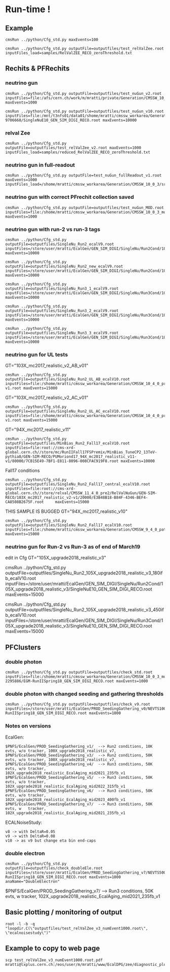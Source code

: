 # Run-time !

## Example
```
cmsRun ../python/Cfg_std.py maxEvents=100

cmsRun ../python/Cfg_std.py outputFile=outputfiles/test_relValZee.root inputFiles_load=samples/RelValZEE_RECO_zeroThreshold.txt
```

## Rechits & PFRechits

### neutrino gun
```
cmsRun ../python/Cfg_std.py outputFile=outputfiles/test_nuGun_v2.root inputFiles=file:/afs/cern.ch/work/m/mratti/private/Generation/CMSSW_10_0_3/src/test_generation/test/mg_test_1000evts/SingleNuE10_GEN_SIM_DIGI_RECO.root maxEvents=1000

cmsRun ../python/Cfg_std.py outputFile=outputfiles/test_nuGun_v10.root inputFiles=file:/mnt/t3nfs01/data01/shome/mratti/cmssw_workarea/Generation/CMSSW_10_0_3/src/test_generation/mg_test_10000evts/sgejob-9706668/SingleNuE10_GEN_SIM_DIGI_RECO.root maxEvents=10000
```
### relval Zee
```
cmsRun ../python/Cfg_std.py outputFile=outputfiles/test_relValZee_v2.root maxEvents=1000 inputFiles_load=samples/reduced_RelValZEE_RECO_zeroThreshold.txt
```
### neutrino gun in full-readout
```
cmsRun ../python/Cfg_std.py outputFile=test_nuGun_fullReadout_v1.root maxEvents=1000 inputFiles_load=/shome/mratti/cmssw_workarea/Generation/CMSSW_10_0_3/src/test_generation/mg_test_EcalSRSettingsRcd/SingleNuE10_GEN_SIM_DIGI_RECO_FullReadout.root
```
### neutrino gun with correct PFrechit collection saved
```
cmsRun ../python/Cfg_std.py outputFile=outputfiles/test_nuGun_MOD.root inputFiles=file:/shome/mratti/cmssw_workarea/Generation/CMSSW_10_0_3_mod/src/test_generation/mg_test_1000evts/SingleNuE10_GEN_SIM_DIGI_RECO.root maxEvents=1000
```

### neutrino gun with run-2 vs run-3 tags

```
cmsRun ../python/Cfg_std.py outputFile=outputfiles/SingleNu_Run2_ecalV9.root inputFiles=/store/user/mratti/EcalGen/GEN_SIM_DIGI/SingleNu/Run2Cond/100X_upgrade2018_realistic_v7/SingleNuE10_GEN_SIM_DIGI_RECO.root maxEvents=10000

cmsRun ../python/Cfg_std.py outputFile=outputfiles/SingleNu_Run2_new_ecalV9.root inputFiles=/store/user/mratti/EcalGen/GEN_SIM_DIGI/SingleNu/Run2Cond/102X_upgrade2018_realistic_v15/SingleNuE10_GEN_SIM_DIGI_RECO.root maxEvents=10000

cmsRun ../python/Cfg_std.py outputFile=outputfiles/SingleNu_Run3_1_ecalV9.root inputFiles=/store/user/mratti/EcalGen/GEN_SIM_DIGI/SingleNu/Run3Cond/102X_upgrade2018_realistic_EcalAging_mid2021_235fb_v1/SingleNuE10_GEN_SIM_DIGI_RECO.root  maxEvents=10000

cmsRun ../python/Cfg_std.py outputFile=outputfiles/SingleNu_Run3_2_ecalV9.root inputFiles=/store/user/mratti/EcalGen/GEN_SIM_DIGI/SingleNu/Run3Cond/102X_upgrade2018_realistic_EcalAging_mid2022_315fb_v1/SingleNuE10_GEN_SIM_DIGI_RECO.root  maxEvents=10000

cmsRun ../python/Cfg_std.py outputFile=outputfiles/SingleNu_Run3_3_ecalV9.root inputFiles=/store/user/mratti/EcalGen/GEN_SIM_DIGI/SingleNu/Run3Cond/102X_upgrade2018_realistic_EcalAging_mid2023_400fb_v1/SingleNuE10_GEN_SIM_DIGI_RECO.root  maxEvents=10000

```
### neutrino gun for UL tests

GT="103X_mc2017_realistic_v2_AB_v01"
```
cmsRun ../python/Cfg_std.py outputFile=outputfiles/SingleNu_Run2_UL_AB_ecalV10.root inputFiles=file:/shome/mratti/cmssw_workarea/Generation/CMSSW_10_4_0_pre2/src/ECALGen/private_production/reco/nugun_reco_103X_AB/RelValNuGun_103X_mc2017_realistic_v2_AB_v01_HS-v1.root maxEvents=15000
```
GT="103X_mc2017_realistic_v2_AC_v01" 
```
cmsRun ../python/Cfg_std.py outputFile=outputfiles/SingleNu_Run2_UL_AC_ecalV10.root inputFiles=file:/shome/mratti/cmssw_workarea/Generation/CMSSW_10_4_0_pre2/src/ECALGen/private_production/reco/nugun_reco_103X_AC/RelValNuGun_103X_mc2017_realistic_v2_AC_v01_HS-v1.root maxEvents=15000
```
GT="94X_mc2017_realistic_v11"
```
cmsRun ../python/Cfg_std.py outputFile=outputfiles/MinBias_Run2_Fall17_ecalV10.root inputFiles=file:root://cms-xrd-global.cern.ch//store/mc/RunIIFall17FSPremix/MinBias_TuneCP2_13TeV-pythia8/GEN-SIM-RECO/PUMoriond17_94X_mc2017_realistic_v11-v1/80000/7CB15E49-7BF1-E811-8096-008CFAC919F8.root maxEvents=10000
```

Fall17 conditions
```
cmsRun ../python/Cfg_std.py outputFile=outputfiles/SingleNu_Run2_Fall17_central_ecalV10.root inputFiles=file:root://cms-xrd-global.cern.ch//store/relval/CMSSW_11_4_0_pre2/RelValNuGun/GEN-SIM-RECO/103X_mc2017_realistic_v2-v1/20000/E3B48B18-B84F-4346-BEF4-CA8508B2675F.root     maxEvents=15000
```

THIS SAMPLE IS BUGGED
GT="94X_mc2017_realistic_v10"
```
cmsRun ../python/Cfg_std.py  outputFile=outputfiles/SingleNu_Run2_Fall17_ecalV10.root inputFiles=file:/shome/mratti/cmssw_workarea/Generation/CMSSW_9_4_0_patch1/src/ECALGen/private_production/gen_sim_digi_reco/nugun_Fall17/SingleNuE10_GEN_SIM_DIGI_RECO.root maxEvents=15000
```

### neutrino gun for Run-2 vs Run-3 as of end of March19
edit in Cfg GT="105X_upgrade2018_realistic_v3"

cmsRun ../python/Cfg_std.py outputFile=outputfiles/SingleNu_Run2_105X_upgrade2018_realistic_v3_180ifb_ecalV10.root inputFiles=/store/user/mratti/EcalGen/GEN_SIM_DIGI/SingleNu/Run2Cond/105X_upgrade2018_realistic_v3/SingleNuE10_GEN_SIM_DIGI_RECO.root maxEvents=15000

cmsRun ../python/Cfg_std.py outputFile=outputfiles/SingleNu_Run2_105X_upgrade2018_realistic_v3_450ifb_ecalV10.root inputFiles=/store/user/mratti/EcalGen/GEN_SIM_DIGI/SingleNu/Run3Cond/105X_upgrade2018_realistic_v3/SingleNuE10_GEN_SIM_DIGI_RECO.root maxEvents=15000

## PFClusters

### double photon
```
cmsRun ../python/Cfg_std.py outputFile=outputfiles/check_std.root inputFiles=file:/shome/mratti/cmssw_workarea/Generation/CMSSW_10_0_3_mod/src/test_generation/doublePhoton_10000evts/sgejob-2295886/EGM-RunIISpring18_GEN_SIM_DIGI_RECO.root maxEvents=1000
```
### double photon with changed seeding and gathering thresholds
```
cmsRun ../python/Cfg_std.py outputFile=outputfiles/check_v9.root  inputFiles=/store/user/mratti/EcalGen/PROD_SeedingGathering_v0/NEVTS10000_seed1.0_GATHER1.0/EGM-RunIISpring18_GEN_SIM_DIGI_RECO.root maxEvents=1000
```
### Notes on versions
EcalGen:
```
$PNFS/EcalGen/PROD_SeedingGathering_v1/  --> Run2 conditions, 10K evts, w/o tracker, 100X_upgrade2018_realistic_v7,
$PNFS/EcalGen/PROD_SeedingGathering_v3/  --> Run2 conditions, 50K evts, w/o tracker, 100X_upgrade2018_realistic_v7,
$PNFS/EcalGen/PROD_SeedingGathering_v4/  --> Run3 conditions, 50K evts, w/o tracker, 102X_upgrade2018_realistic_EcalAging_mid2021_235fb_v1
$PNFS/EcalGen/PROD_SeedingGathering_v5/  --> Run3 conditions, 50K evts, w/o tracker, 102X_upgrade2018_realistic_EcalAging_mid2022_315fb_v1
$PNFS/EcalGen/PROD_SeedingGathering_v6/  --> Run3 conditions, 50K evts, w/o tracker, 102X_upgrade2018_realistic_EcalAging_mid2023_400fb_v1
$PNFS/EcalGen/PROD_SeedingGathering_v7/  --> Run3 conditions, 50K evts, w   tracker, 102X_upgrade2018_realistic_EcalAging_mid2021_235fb_v1
```

ECALNoiseStudy:
```
v8 -> with DeltaR=0.05
v9 -> with DeltaR=0.08
v10 -> as v9 but change eta bin end-caps
```

### double electron
```
cmsRun ../python/Cfg_std.py outputFile=outputfiles/check_doubleEle.root inputFiles=/store/user/mratti/EcalGen/PROD_SeedingGathering_v7/NEVTS50000_seed1.0_GATHER1.0/EGM-RunIISpring18_GEN_SIM_DIGI_RECO.root maxEvents=1000 anaName="DoubleElectron"
```

$PNFS/EcalGen/PROD_SeedingGathering_v7/  --> Run3 conditions, 50K evts, w   tracker, 102X_upgrade2018_realistic_EcalAging_mid2021_235fb_v1



## Basic plotting / monitoring of output
```
root -l -b -q "loopdir.C(\"outputfiles/test_relValZee_v3_numEvent1000.root\", \"ecalnoisestudy\")"
```
## Example to copy to web page
```
scp test_relValZee_v3_numEvent1000.root.pdf mratti@lxplus.cern.ch:/eos/user/m/mratti/www/EcalDPG/zee/diagnostic_plots/.
```

